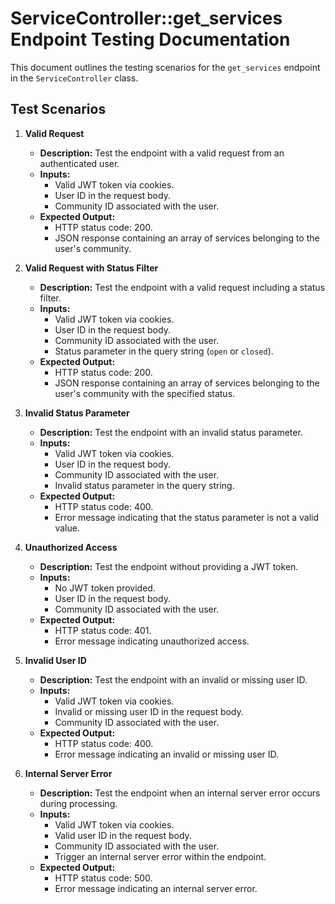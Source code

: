 # ServiceController::get_services Endpoint Testing Documentation

This document outlines the testing scenarios for the `get_services` endpoint in the `ServiceController` class.

## Test Scenarios

1. **Valid Request**
    - **Description:** Test the endpoint with a valid request from an authenticated user.
    - **Inputs:** 
        - Valid JWT token via cookies.
        - User ID in the request body.
        - Community ID associated with the user.
    - **Expected Output:**
        - HTTP status code: 200.
        - JSON response containing an array of services belonging to the user's community.

2. **Valid Request with Status Filter**
    - **Description:** Test the endpoint with a valid request including a status filter.
    - **Inputs:** 
        - Valid JWT token via cookies.
        - User ID in the request body.
        - Community ID associated with the user.
        - Status parameter in the query string (`open` or `closed`).
    - **Expected Output:**
        - HTTP status code: 200.
        - JSON response containing an array of services belonging to the user's community with the specified status.

3. **Invalid Status Parameter**
    - **Description:** Test the endpoint with an invalid status parameter.
    - **Inputs:** 
        - Valid JWT token via cookies.
        - User ID in the request body.
        - Community ID associated with the user.
        - Invalid status parameter in the query string.
    - **Expected Output:**
        - HTTP status code: 400.
        - Error message indicating that the status parameter is not a valid value.

4. **Unauthorized Access**
    - **Description:** Test the endpoint without providing a JWT token.
    - **Inputs:** 
        - No JWT token provided.
        - User ID in the request body.
        - Community ID associated with the user.
    - **Expected Output:**
        - HTTP status code: 401.
        - Error message indicating unauthorized access.

5. **Invalid User ID**
    - **Description:** Test the endpoint with an invalid or missing user ID.
    - **Inputs:** 
        - Valid JWT token via cookies.
        - Invalid or missing user ID in the request body.
        - Community ID associated with the user.
    - **Expected Output:**
        - HTTP status code: 400.
        - Error message indicating an invalid or missing user ID.

6. **Internal Server Error**
    - **Description:** Test the endpoint when an internal server error occurs during processing.
    - **Inputs:** 
        - Valid JWT token via cookies.
        - Valid user ID in the request body.
        - Community ID associated with the user.
        - Trigger an internal server error within the endpoint.
    - **Expected Output:**
        - HTTP status code: 500.
        - Error message indicating an internal server error.


